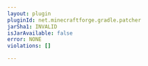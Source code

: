 ```yaml
---
layout: plugin
pluginId: net.minecraftforge.gradle.patcher
jarSha1: INVALID
isJarAvailable: false
error: NONE
violations: []

---
```

